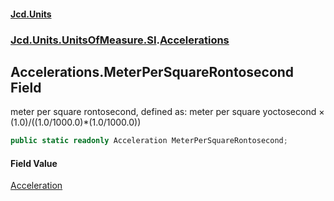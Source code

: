 #### [Jcd.Units](index.md 'index')
### [Jcd.Units.UnitsOfMeasure.SI](Jcd.Units.UnitsOfMeasure.SI.md 'Jcd.Units.UnitsOfMeasure.SI').[Accelerations](Accelerations.md 'Jcd.Units.UnitsOfMeasure.SI.Accelerations')

## Accelerations.MeterPerSquareRontosecond Field

meter per square rontosecond, defined as: meter per square yoctosecond × (1.0)/((1.0/1000.0)*(1.0/1000.0))

```csharp
public static readonly Acceleration MeterPerSquareRontosecond;
```

#### Field Value
[Acceleration](Acceleration.md 'Jcd.Units.UnitTypes.Acceleration')
